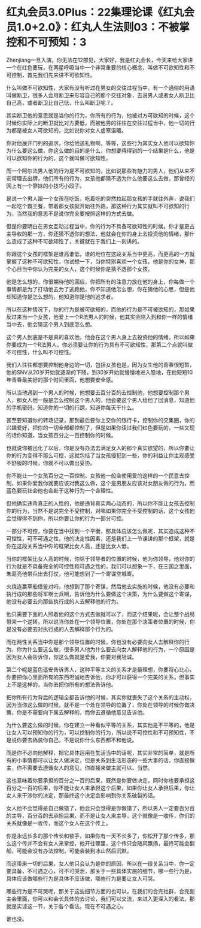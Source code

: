 # 红丸会员3.0Plus：22集理论课《红丸会员1.0+2.0》：红丸人生法则03：不被掌控和不可预知：3

Zhenjiang一旦入演，你无法在12部见，大家好，我是红丸会长，今天来给大家讲一个在红色要玩，在两星呼吸当中一个非常重要的核心概念，叫做不可欲知性和不可控制，首先我们先来讲不可欲知性。

什么叫做不可欲知性，大家有没有听过在男女的交往过程当中，有一个通俗的用语叫做断卫，很多人会用断卫来形容自己的那个交往对象，去说男人或者女人断卫比自己高，或者断卫比自己低，什么叫断卫呢？。

其实断卫他的意思就是当你的行为，你所有的行为，他被对方可欲知的时候，这个时候你实际上的断卫就比对方要低，而被他男的往往在交往过程当中，他一切的行为都是被女人可欲知的，比如说你对女人虚寒温暖。

你对他展开门列的追求，你给他送礼物啊，等等，这些行为其实女人他可以欲知你为什么要这么做，你这么做的目的是什么，你想要得得到的一个结果是什么，他是可以欲知你的行为的，这个就叫做可欲知性。

而一个阿尔法男人他的行为是不可欲知的，比如说那些有魅力的男人，他们从来不安常理去出牌，他们所有的行为，女孩他都猜不透为什么他要这么去做，那曾经的网上有一个寥妹的小技巧小段子。

是说一个男人跟一个女孩在吃饭，吃着吃的突然拉起那女孩的手就往外奔，说我们一起吃个霸王餐，带着那女孩就开始往外跑，那这种行为其实就叫不可欲知的行为，当然我的意思不是说你完全要按照这样的方式去做。

但是你要明白在男女互动过程当中，你的行为不具备可欲知性的时候，你才是更占主导权的那一方，你还猜不透你的想法，他就会在你的身上去投资他的情绪，那什么造成了这种不可欲知性了，关键就在于我们上一刻讲的。

你跟这个女孩的框架是谁高谁低，谁的地位在这段关系当中更高，而更高的一方就掌握了这种不可欲知性，你试想一下，当你特别喜欢一个女孩，他是你的女神，那个心目当中你认为完美的女人，这个时候你是猜不透那个女孩。

他是怎么想的，你很期待他的回应，你把所有的注意力放在他的身上，你每做一个事情都是为了打动他去为了逃跑他，你不知道他怎么想，你在猜他的心思，但是他却知道你是怎么想的，他知道你是他的追求者。

所以在这种情况下，你的行为是被可欲知的，而他的行为是不可被欲知的，那如果反过来当一个女孩，他爱上一个R法男人的时候，他其实会陷入到和你一样的情绪当中去，他会猜这个男人到底怎么想。

这个男人到底是不是真的喜欢他，他会在这个男人身上去投资他的情绪，所以如果你要成为一个R法男人，你必须要让你的行为具有不可欲知性，那第二个点就叫做不可控性，什么叫不可控性。

我们人往往都想要控制他身边的一切，包括女孩也是，因为女生他的青春很短暂，他的SNV从20岁开始就逐渐的下降，到30岁开始就慢慢地进入股地，在他短短10年青春最美好的那个时间里面，他想要安全感。

所以当他遇到一个男人的时候，他想要去百分百的去控制他，他想要控制那个男人，那女人他一般是怎么控制这个男人的，他会要这个男人给他了回消息，知道他的手机密码，知道你的一切的行踪，知道你每天干什么。

甚至要知道你的转场记录，那到最后要你上交你的银行卡，控制你的交集圈，你的兴趣爱好，把你的一切全部都控制了，但是如果你读过我们红色要玩的，一些文现的话你知道，当女孩百分之一百控制你的时候。

也就说你被迅化了以后，你是没有办法去满足女人的那个真实欲望的，所以你要让你的行为变得不那么可控，这就包括了当女孩侵犯到一些，你的利益让你主观感受不舒服的时候，你就不可以做出妥协。

你不能让一个女孩百分之一百控制，女孩他一般会使用爱的这样的一个民意去控制，如果你爱我你就要应该对我这么做，这个是男朋友应该对女朋友做的行为，而蓝色要玩社会他也会赴于这种行为一个合理性。

但他确实违背真正的人性的，他是违背真实两心动态的，所以你不能让女孩去控制你的行为，当然不是说完全不受控制，对嘛如果你完全不受控制的话，这个女孩他会觉得得不到你，所以你要让你的行为一部分可控。

一部分不可控，你要在当中找到一个平衡，那具体应该怎么做呢，其实造成这种不可控性，可不可遇之性，他的决定性因素，还是我们上一节课讲的那个框架，就是你在这段关系当中你的框架比女人高，还是比女人低。

当你的框架比女人高的时候，你除于领导者的位置的时候，他为你领导，他对你的行为就是不具备完全的可控性和可遇之性的，我们可以想象一下，在三国之里面，朱葛亮他带兵出去打仗，他可能想到了一个寄谋空城寄。

火烧连赢草船借鉴对吗，他想到了那个寄谋，然后他去实施的时候，他没有必要和执行成的那些将军啊士兵啊，告诉他为什么要做这个决策，为什么要做这个寄谋，他没有必要去向那些执行成的人去解释他的行为。

他只需要下面的人照着他的这个方式去做就可以了，而这个结果呢，会让整个战局带来一个逆转，所以说当你处在一个领导位置，你处在那个决策者位置的时候，你是没有必要去对执行成的人去解释那个行为的。

而在两性关系当中你是那个领导位置的时候，你也没有必要向女人去解释你的行为，你为什么要这么做，很多男人他为什么要去向女人解释他的行为，一个原因是因为女人会告诉你，你这么做就是爱我，你要对我坦诚。

第二个呢是蓝色遥安告诉男人，这种平等主义的关系才是最理想，你要将心比心，你要把你心里面所有的东西坦诚地告诉他，你才可以获得一个完美的关系，但事实上不是这样的，当你去把你所有的想法告诉他。

把你所有行为背后的逻辑全都告诉他的时候，其实你就喪失了这个关系的主动权，因为当你这么做的时候，就不是一个处在领导的位置了，你处在领导的时候你做决策，你是不需要向下属去解释的，而你去遵循他意见告诉他。

为什么要这么做的时候，你在建立一种看似平等的关系，其实他是不平等的，他是让女人可以预知你的行为，可以控制你的行为，所以说不可控性和不可预知性，不是说你要去偽装你自己，不是说你什么东西都不和他说。

而是你不必向他解释，把它具体运用在生活当中的话呢，其实非常的简单，就是所有的小事情都可以让女人做决定，但是关系到生活形态的一些大事的话，你直接做主，你不需要去遵循女人的意见，你直接来做主就可以，当然。

这也意味着你要承担的百分之一百的后果，既然是你要做决定，同时你也要承担这百分之一百的后果，你不能让女人来承担这个后果，如果你让女人承担后果，你让女人来干涉你的决定，那最终这个决定会影响到你关系破裂的话。

女人他不会觉得是自己做错了，他会只会觉得是你做错了，所以男人一定要百分百的主导，百分百的去承担后果，而不是让女人来主导，这个就像是一收传，你们的关系就像是一收传，而这个女人在这个传上。

你是永远长多的那个传长和锁手，如果你有一天不长多了，你松开了那个传多，那么这个传并不会有女人来掌控，他开往哪里，这个传只会随风飘扬，最终可能会翻船，可能会没有办法控制，可能会装到冰山然后沉默。

而这带来一切的后果，女人他只会认为是你的原因，所以在一段关系当中，你一定要具备，不可遇之心，可不可哭泄，那关于一些具体实施的细节，哪一些行为是，具体应该做哪些行为是具体不应该做，哪些行为是要让女人可哭。

哪些行为是不可哭呢，那关于这些细节方面的也可以，在我们的合完社群，合完副主会里面，你可以和会长具体的去讨论，我们可以交流，来进入更深入的看法，那就是实谅这一节，关于各个看法，现在不可遇之心。

谁也没。